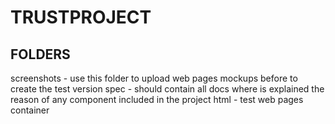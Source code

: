 # TRUSTPROJECT

<!---
Copyright 2015 The TRUSTPROJECT Authors and Contributors. All Rights Reserved.

Licensed under the Apache License, Version 2.0 (the "License");
you may not use this file except in compliance with the License.
You may obtain a copy of the License at

      http://www.apache.org/licenses/LICENSE-2.0

Unless required by applicable law or agreed to in writing, software
distributed under the License is distributed on an "AS-IS" BASIS,
WITHOUT WARRANTIES OR CONDITIONS OF ANY KIND, either express or implied.
See the License for the specific language governing permissions and
limitations under the License.
-->

## FOLDERS

screenshots - use this folder to upload web pages mockups before to create the test version
spec - should contain all docs where is explained the reason of any component included in the project
html - test web pages container
